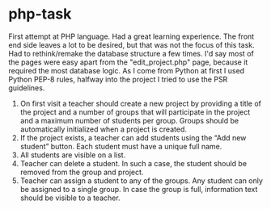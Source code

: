 # php-task

First attempt at PHP language. Had a great learning experience. The front end side leaves a lot to be desired, but that was not the focus of this task. Had to rethink/remake the database structure a few times. I'd say most of the pages were easy apart from the "edit_project.php" page, because it required the most database logic. As I come from Python at first I used Python PEP-8 rules, halfway into the project I tried to use the PSR guidelines.

1. On first visit a teacher should create a new project by providing a title of the project and
a number of groups that will participate in the project and a maximum number of
students per group. Groups should be automatically initialized when a project is created.
2. If the project exists, a teacher can add students using the “Add new student” button.
Each student must have a unique full name.
3. All students are visible on a list.
4. Teacher can delete a student. In such a case, the student should be removed from the
group and project.
5. Teacher can assign a student to any of the groups. Any student can only be assigned to
a single group. In case the group is full, information text should be visible to a teacher.
